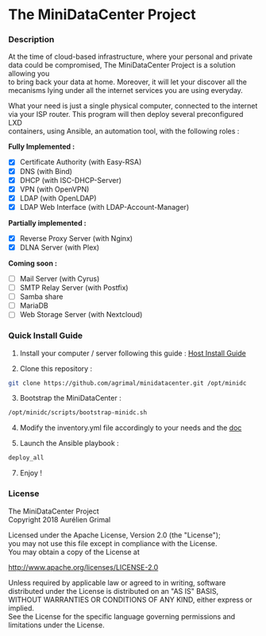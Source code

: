 # The MiniDataCenter Project

### Description

At the time of cloud-based infrastructure, where your personal and private  
data could be compromised, The MiniDataCenter Project is a solution allowing you  
to bring back your data at home. Moreover, it will let your discover all the  
mecanisms lying under all the internet services you are using everyday.

What your need is just a single physical computer, connected to the internet  
via your ISP router. This program will then deploy several preconfigured LXD  
containers, using Ansible, an automation tool, with the following roles :

**Fully Implemented :**
- [x] Certificate Authority (with Easy-RSA)
- [x] DNS (with Bind)
- [x] DHCP (with ISC-DHCP-Server)
- [x] VPN (with OpenVPN)
- [x] LDAP (with OpenLDAP)
- [x] LDAP Web Interface (with LDAP-Account-Manager)

**Partially implemented :**
- [x] Reverse Proxy Server (with Nginx)
- [x] DLNA Server (with Plex)

**Coming soon :**
- [ ] Mail Server (with Cyrus)
- [ ] SMTP Relay Server (with Postfix)
- [ ] Samba share
- [ ] MariaDB
- [ ] Web Storage Server (with Nextcloud)

### Quick Install Guide

1. Install your computer / server following this guide :
[Host Install Guide](docs/host_install_guide.md)

2. Clone this repository :

```bash
git clone https://github.com/agrimal/minidatacenter.git /opt/minidc
```

3. Bootstrap the MiniDataCenter :

```bash
/opt/minidc/scripts/bootstrap-minidc.sh
```

4. Modify the inventory.yml file accordingly to your needs and the [doc](docs)

5. Launch the Ansible playbook :

```bash
deploy_all
```

7. Enjoy !

### License

 The MiniDataCenter Project  
 Copyright 2018 Aurélien Grimal

 Licensed under the Apache License, Version 2.0 (the "License");  
 you may not use this file except in compliance with the License.  
 You may obtain a copy of the License at  

   http://www.apache.org/licenses/LICENSE-2.0

 Unless required by applicable law or agreed to in writing, software  
 distributed under the License is distributed on an "AS IS" BASIS,  
 WITHOUT WARRANTIES OR CONDITIONS OF ANY KIND, either express or implied.  
 See the License for the specific language governing permissions and  
 limitations under the License.
